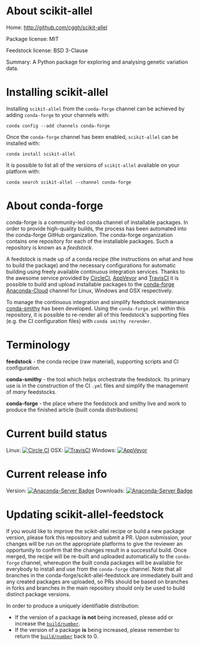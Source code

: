 About scikit-allel
==================

Home: http://github.com/cggh/scikit-allel

Package license: MIT

Feedstock license: BSD 3-Clause

Summary: A Python package for exploring and analysing genetic variation data.



Installing scikit-allel
=======================

Installing `scikit-allel` from the `conda-forge` channel can be achieved by adding `conda-forge` to your channels with:

```
conda config --add channels conda-forge
```

Once the `conda-forge` channel has been enabled, `scikit-allel` can be installed with:

```
conda install scikit-allel
```

It is possible to list all of the versions of `scikit-allel` available on your platform with:

```
conda search scikit-allel --channel conda-forge
```



About conda-forge
=================

conda-forge is a community-led conda channel of installable packages.
In order to provide high-quality builds, the process has been automated into the
conda-forge GitHub organization. The conda-forge organization contains one repository
for each of the installable packages. Such a repository is known as a *feedstock*.

A feedstock is made up of a conda recipe (the instructions on what and how to build
the package) and the necessary configurations for automatic building using freely
available continuous integration services. Thanks to the awesome service provided by
[CircleCI](https://circleci.com/), [AppVeyor](http://www.appveyor.com/)
and [TravisCI](https://travis-ci.org/) it is possible to build and upload installable
packages to the [conda-forge](https://anaconda.org/conda-forge)
[Anaconda-Cloud](http://docs.anaconda.org/) channel for Linux, Windows and OSX respectively.

To manage the continuous integration and simplify feedstock maintenance
[conda-smithy](http://github.com/conda-forge/conda-smithy) has been developed.
Using the ``conda-forge.yml`` within this repository, it is possible to re-render all of
this feedstock's supporting files (e.g. the CI configuration files) with ``conda smithy rerender``.


Terminology
===========

**feedstock** - the conda recipe (raw material), supporting scripts and CI configuration.

**conda-smithy** - the tool which helps orchestrate the feedstock.
                   Its primary use is in the construction of the CI ``.yml`` files
                   and simplify the management of *many* feedstocks.

**conda-forge** - the place where the feedstock and smithy live and work to
                  produce the finished article (built conda distributions)

Current build status
====================

Linux: [![Circle CI](https://circleci.com/gh/conda-forge/scikit-allel-feedstock.svg?style=shield)](https://circleci.com/gh/conda-forge/scikit-allel-feedstock)
OSX: [![TravisCI](https://travis-ci.org/conda-forge/scikit-allel-feedstock.svg?branch=master)](https://travis-ci.org/conda-forge/scikit-allel-feedstock)
Windows: [![AppVeyor](https://ci.appveyor.com/api/projects/status/github/conda-forge/scikit-allel-feedstock?svg=True)](https://ci.appveyor.com/project/conda-forge/scikit-allel-feedstock/branch/master)

Current release info
====================
Version: [![Anaconda-Server Badge](https://anaconda.org/conda-forge/scikit-allel/badges/version.svg)](https://anaconda.org/conda-forge/scikit-allel)
Downloads: [![Anaconda-Server Badge](https://anaconda.org/conda-forge/scikit-allel/badges/downloads.svg)](https://anaconda.org/conda-forge/scikit-allel)


Updating scikit-allel-feedstock
===============================

If you would like to improve the scikit-allel recipe or build a new
package version, please fork this repository and submit a PR. Upon submission,
your changes will be run on the appropriate platforms to give the reviewer an
opportunity to confirm that the changes result in a successful build. Once
merged, the recipe will be re-built and uploaded automatically to the
`conda-forge` channel, whereupon the built conda packages will be available for
everybody to install and use from the `conda-forge` channel.
Note that all branches in the conda-forge/scikit-allel-feedstock are
immediately built and any created packages are uploaded, so PRs should be based
on branches in forks and branches in the main repository should only be used to
build distinct package versions.

In order to produce a uniquely identifiable distribution:
 * If the version of a package **is not** being increased, please add or increase
   the [``build/number``](http://conda.pydata.org/docs/building/meta-yaml.html#build-number-and-string).
 * If the version of a package **is** being increased, please remember to return
   the [``build/number``](http://conda.pydata.org/docs/building/meta-yaml.html#build-number-and-string)
   back to 0.
